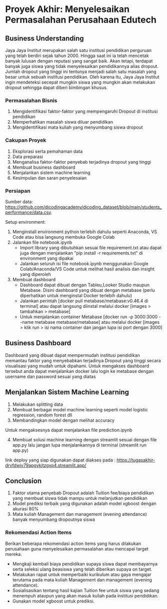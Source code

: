# Proyek Akhir: Menyelesaikan Permasalahan Perusahaan Edutech

## Business Understanding
Jaya Jaya Institut merupakan salah satu institusi pendidikan perguruan yang telah berdiri sejak tahun 2000. Hingga saat ini ia telah mencetak banyak lulusan dengan reputasi yang sangat baik. Akan tetapi, terdapat banyak juga siswa yang tidak menyelesaikan pendidikannya alias dropout. Jumlah dropout yang tinggi ini tentunya menjadi salah satu masalah yang besar untuk sebuah institusi pendidikan. Oleh karena itu, Jaya Jaya Institut ingin mendeteksi secepat mungkin siswa yang mungkin akan melakukan dropout sehingga dapat diberi bimbingan khusus.

### Permasalahan Bisnis
1. Mengidentifikasi faktor-faktor yang mempengaruhi Dropout di institusi pendidikan
2. Memperhatikan masalah siswa diluar pendidikan
3. Mengidentifikasi mata kuliah yang menyumbang siswa dropout

### Cakupan Proyek
1. Eksplorasi serta pemahaman data
2. Data preparasi
3. Menganalisa faktor-faktor penyebab terjadinya dropout yang tinggi
4. Membuat business dashboard
5. Menjalankan sistem machine learning
6. Kesimpulan dan saran penyelesaian

### Persiapan

Sumber data: https://github.com/dicodingacademy/dicoding_dataset/blob/main/students_performance/data.csv.

Setup environment:
1. Menginstall environment python terlebih dahulu seperti Anaconda, VS Code atau bisa langsung membuka Google Colab
2. Jalankan file notebook.ipynb
    - Import library yang dibutuhkan sesuai file requirement.txt atau dapat juga dengan menjalankan "pip install -r requirements.txt" di environment yang dipakai
    - Jalankan seluruh isi file notebook.ipynb menggunakan Google Colab/Anaconda/VS Code untuk melihat hasil analisis dan insight yang diperoleh
3. Membuat dashboard
    - Dashboard dapat dibuat dengan Tableu,Looker Studio maupun Metabase. Disini dashboard yang dibuat dengan metabase (perlu diperhatikan untuk menginstal Docker terlebih dahulu)
    - Jalankan perintah [docker pull metabase/metabase:v0.46.4 di terminal] atau dapat langsung diinstal melalui docker [images > tambahkan > metabase]
    - Untuk menjalankan container Metabase [docker run -p 3000:3000 --name metabase metabase/metabase] atau melalui docker [images > klik run > isi nama container dan jangan lupa isi port dengan 3000]

## Business Dashboard
Dashboard yang dibuat dapat mempermudah institusi pendidikan memantau faktor yang menyebabkan terjadinya Dropout yang tinggi secara visualisasi yang mudah untuk dipahami.
Untuk mengakses dashboard tersebut anda dapat menjalankan docker lalu login ke metabase dengan username dan password sesuai yang diatas

## Menjalankan Sistem Machine Learning
1. Melakukan splitting data
2. Membuat berbagai model machine learning seperti model logistic regression, random forest dll
3. Membandingkan model dengan melihat accuracy

Untuk mengaksesnya dapat menjalankan file prediction.ipynb

4. Membuat solusi machine learning dengan streamlit sesuai dengan file app.py lalu jangan lupa menjalankannya di terminal (streamlit run app.py)

link deploy yang siap digunakan dapat diakses pada :
https://tugasakhir-drvfdwiv79apgykjtzgxp4.streamlit.app/

## Conclusion
1. Faktor utama penyebab Dropout adalah Tuition fee/biaya pendidikan yang membuat siswa tidak mampu untuk melanjutkan pendidikan
2. Model prediksi terbaik yang digunakan adalah model xgboost dengan akurasi 80%
3. Mata kuliah Management dan management (evening attendance) banyak menyumbang dropoutnya siswa

### Rekomendasi Action Items
Berikan beberapa rekomendasi action items yang harus dilakukan perusahaan guna menyelesaikan permasalahan atau mencapai target mereka.
- Mengkaji kembali biaya pendidikan supaya siswa dapat membayarnya serta seleksi ulang beasiswa yang telah diberikan supaya on target.
- Melakukan rapat untuk memperbaiki kurikulum atau gaya mengajar terutama pada mata kuliah Management dan management (evening attendance).
- Sosialisasikan tentang hasil kajian Tuition fee untuk siswa yang sedang menempuh ataupun yang akan masuk kuliah pada institusi pendidikan.
- Gunakan model xgboost untuk prediksi.
